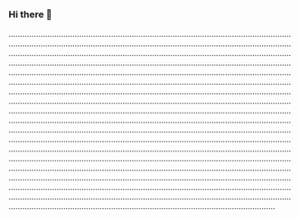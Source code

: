 ### Hi there 👋

.............................................................................................................................................................................................................................................................................................................................................................................................................................................................................................................................................................................................................................................................................................................................................................................................................................................................................................................................................................................................................................................................................................................................................................................................................................................................................................................................................................................................................................................................................................................................................................................................................................................................................................................................................................................................................................................................................................................................................................................................................................................................................................................................................................................................................................................................................................................................................................................................................................................